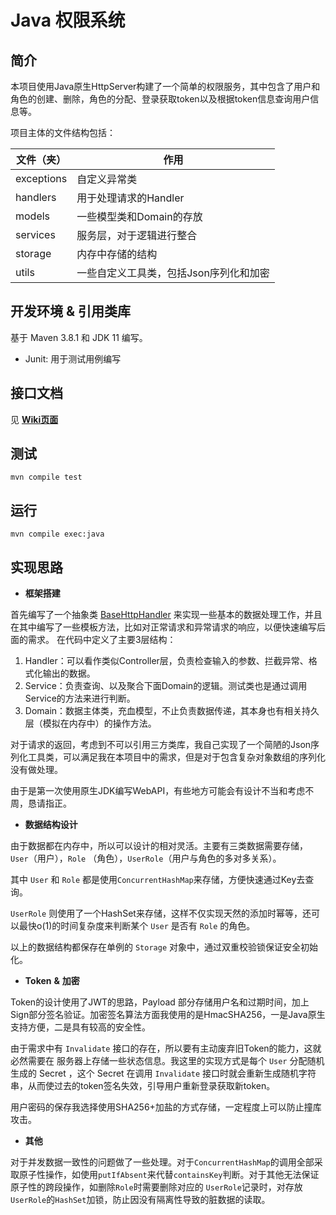 # Java 权限系统

## 简介
本项目使用Java原生HttpServer构建了一个简单的权限服务，其中包含了用户和角色的创建、删除，角色的分配、登录获取token以及根据token信息查询用户信息等。

项目主体的文件结构包括：

| 文件（夹）      | 作用                    |
|------------|-----------------------|
| exceptions | 自定义异常类                |
| handlers   | 用于处理请求的Handler        |
| models     | 一些模型类和Domain的存放       |
| services   | 服务层，对于逻辑进行整合          |
| storage    | 内存中存储的结构              |
| utils      | 一些自定义工具类，包括Json序列化和加密 |

## 开发环境 & 引用类库

基于 Maven 3.8.1 和 JDK 11 编写。
 - Junit: 用于测试用例编写


## 接口文档

见 [**Wiki页面**](https://github.com/shawnlu96/hsbc-test-auth/wiki/) 

## 测试

 ```
 mvn compile test
```


## 运行
 ```
 mvn compile exec:java
```

## 实现思路

- **框架搭建**

首先编写了一个抽象类 [BaseHttpHandler](src/main/java/com/sunstriker/handlers/BaseHttpHandler.java) 来实现一些基本的数据处理工作，并且在其中编写了一些模板方法，比如对正常请求和异常请求的响应，以便快速编写后面的需求。
在代码中定义了主要3层结构：
   1. Handler：可以看作类似Controller层，负责检查输入的参数、拦截异常、格式化输出的数据。
   2. Service：负责查询、以及聚合下面Domain的逻辑。测试类也是通过调用Service的方法来进行判断。
   3. Domain：数据主体类，充血模型，不止负责数据传递，其本身也有相关持久层（模拟在内存中）的操作方法。

对于请求的返回，考虑到不可以引用三方类库，我自己实现了一个简陋的Json序列化工具类，可以满足我在本项目中的需求，但是对于包含复杂对象数组的序列化没有做处理。

 由于是第一次使用原生JDK编写WebAPI，有些地方可能会有设计不当和考虑不周，恳请指正。
- **数据结构设计**

由于数据都在内存中，所以可以设计的相对灵活。主要有三类数据需要存储，`User`（用户），`Role` （角色），`UserRole`（用户与角色的多对多关系）。

其中 `User` 和 `Role` 都是使用`ConcurrentHashMap`来存储，方便快速通过Key去查询。

`UserRole` 则使用了一个HashSet来存储，这样不仅实现天然的添加时幂等，还可以最快o(1)的时间复杂度来判断某个 `User` 是否有 `Role` 的角色。

以上的数据结构都保存在单例的 `Storage` 对象中，通过双重校验锁保证安全初始化。

- **Token** **&** **加密** 

Token的设计使用了JWT的思路，Payload 部分存储用户名和过期时间，加上Sign部分签名验证。加密签名算法方面我使用的是HmacSHA256，一是Java原生支持方便，二是具有较高的安全性。

由于需求中有 `Invalidate` 接口的存在，所以要有主动废弃旧Token的能力，这就必然需要在 服务器上存储一些状态信息。我这里的实现方式是每个 `User` 分配随机生成的 Secret ，这个 Secret 在调用 `Invalidate` 
接口时就会重新生成随机字符串，从而使过去的token签名失效，引导用户重新登录获取新token。

用户密码的保存我选择使用SHA256+加盐的方式存储，一定程度上可以防止撞库攻击。

- **其他**

对于并发数据一致性的问题做了一些处理。对于`ConcurrentHashMap`的调用全部采取原子性操作，如使用`putIfAbsent`来代替`containsKey`判断。对于其他无法保证原子性的跨段操作，如删除`Role`时需要删除对应的
`UserRole`记录时，对存放`UserRole`的`HashSet`加锁，防止因没有隔离性导致的脏数据的读取。
